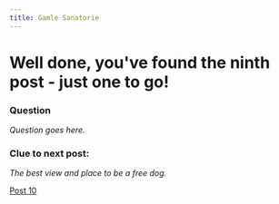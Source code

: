 ```yaml
---
title: Gamle Sanatorie
---
```


#  Well done, you've found the ninth post - just one to go!

### Question
_Question goes here._

### Clue to next post:
_The best view and place to be a free dog._

[Post 10](https://martiaos.github.io/48756e64657061726b656e//)
